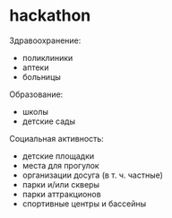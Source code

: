 # hackathon



Здравоохранение:
- поликлиники
- аптеки
- больницы

Образование:
- школы
- детские сады

Социальная активность:
- детские площадки
- места для прогулок
- организации досуга (в т. ч. частные)
- парки и/или скверы
- парки аттракционов
- спортивные центры и бассейны
